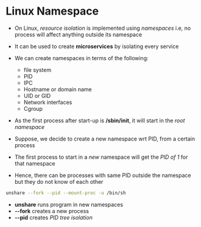 # Linux Namespace

- On Linux, *resource isolation* is implemented using *namespaces* i.e, no process
will affect anything outside its namespace

- It can be used to create **microservices** by isolating every service

- We can create namespaces in terms of the following:
  - file system
  - PID
  - IPC
  - Hostname or domain name
  - UID or GID
  - Network interfaces
  - Cgroup

- As the first process after start-up is **/sbin/init**, it will start in the
*root namespace*

- Suppose, we decide to create a new namespace wrt PID, from a certain process

- The first process to start in a *new* namespace will get the *PID of 1* for
that namespace

- Hence, there can be processes with same PID outside the namespace but they do
not know of each other

```bash
unshare --fork --pid --mount-proc -u /bin/sh
```

- **unshare** runs program in new namespaces
- **--fork** creates a new process
- **--pid** creates *PID tree isolation*
